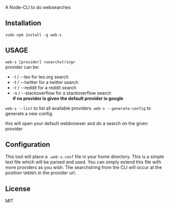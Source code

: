 A Node-CLI to do websearches

## Installation
`sudo npm install -g web-s`

## USAGE
`web-s [provider] <searchstring>`  
provider can be:
* -l / --leo for leo.org search
* -t / --twitter for a twitter search
* -r / --reddit for a reddit search
* -s / --stackoverflow for a stackoverflow search  
__if no provider is given the default provider is google__

`web-s --list` to list all available providers.
`web-s --generate-config` to generate a new config.


this will open your default webbrowser and do a search on the given provider

## Configuration
This tool will place a `.web-s.conf` file in your home directory.
This is a simple text file which will be parsed and used.
You can simply extend this file with more providers as you wish.
The searchstring from the CLI will occur at the position `%HERE%` in the provider url.

## License
MIT
